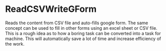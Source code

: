 # ReadCSVWriteGForm
Reads the content from CSV file and auto-fills google form. 
The same concept can be used to fill in other forms using an excel sheet or CSV file. 
This is a rough idea as to how a boring task can be converted into a task for machine.
This will automatically save a lot of time and increase efficiency of the work.
